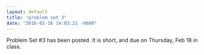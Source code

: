```yaml
---
layout: default
title: "problem set 3"
date: "2016-02-16 14:03:21 -0600"
---
```


Problem Set #3 has been posted. It is short, and due on Thursday, Feb 18 in class.
